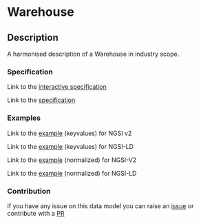 # Warehouse

## Description

A harmonised description of a Warehouse in industry scope.

### Specification

Link to the [interactive specification](https://swagger.lab.fiware.org/?url=https://smart-data-models.github.io/dataModel.AutonomousMobileRobot/Warehouse/swagger.yaml)

Link to the [specification](https://github.com/smart-data-models/dataModel.AutonomousMobileRobot/blob/master/Warehouse/doc/spec.md)
### Examples

Link to the [example](https://smart-data-models.github.io/dataModel.AutonomousMobileRobot/Warehouse/examples/example.json) (keyvalues) for NGSI v2

Link to the [example](https://smart-data-models.github.io/dataModel.AutonomousMobileRobot/Warehouse/examples/example.jsonld) (keyvalues) for NGSI-LD

Link to the [example](https://smart-data-models.github.io/dataModel.AutonomousMobileRobot/Warehouse/examples/example-normalized.json) (normalized) for NGSI-V2

Link to the [example](https://smart-data-models.github.io/dataModel.AutonomousMobileRobot/Warehouse/examples/example-normalized.jsonld) (normalized) for NGSI-LD
### Contribution

If you have any issue on this data model you can raise an [issue](https://github.com/smart-data-models/dataModel.AutonomousMobileRobot/issues) or contribute with a [PR](https://github.com/smart-data-models/dataModel.AutonomousMobileRobot/pulls)
